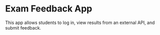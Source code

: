 # Exam Feedback App

This app allows students to log in, view results from an external API, and submit feedback.
